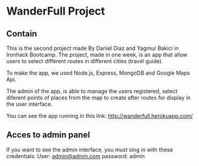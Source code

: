 # WanderFull Project

## Contain
This is the second project made By Daniel Diaz and Yagmur Bakici in Ironhack Bootcamp.
The project, made in one week, is an app that allow users to select different routes in different cities (travel guide).

To make the app, we used Node.js, Express, MongoDB and Google Maps Api.

The admin of the app, is able to manage the users registered, select diferent points of places from the map to create after routes for display in the user interface.

You can see the app running in this link:
http://wanderfull.herokuapp.com/

## Acces to admin panel
If you want to see the admin interface, you must sing in with these credentials:
User: admin@admin.com
password: admin
